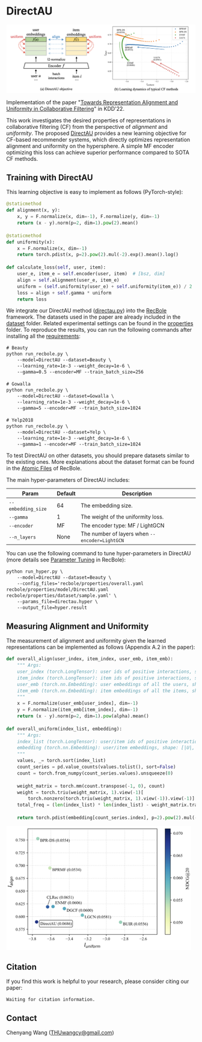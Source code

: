 # DirectAU

<img title="" src="./asset/model.png" alt="illustration" width="632">

Implementation of the paper "[Towards Representation Alignment and Uniformity in Collaborative Filtering]()" in KDD'22.

This work investigates the desired properties of representations in collaborative filtering (CF) from the perspective of *alignment* and *uniformity*. The proposed [DirectAU](https://github.com/THUwangcy/DirectAU/blob/main/recbole/model/general_recommender/directau.py) provides a new learning objective for CF-based recommender systems, which directly optimizes representation alignment and uniformity on the hypersphere. A simple MF encoder optimizing this loss can achieve superior performance compared to SOTA CF methods. 

## Training with DirectAU

This learning objective is easy to implement as follows (PyTorch-style):

```python
@staticmethod
def alignment(x, y):
    x, y = F.normalize(x, dim=-1), F.normalize(y, dim=-1)
    return (x - y).norm(p=2, dim=1).pow(2).mean()

@staticmethod
def uniformity(x):
    x = F.normalize(x, dim=-1)
    return torch.pdist(x, p=2).pow(2).mul(-2).exp().mean().log()

def calculate_loss(self, user, item):
    user_e, item_e = self.encoder(user, item)  # [bsz, dim]
    align = self.alignment(user_e, item_e)
    uniform = (self.uniformity(user_e) + self.uniformity(item_e)) / 2
    loss = align + self.gamma * uniform
    return loss
```

We integrate our DirectAU method ([directau.py](https://github.com/THUwangcy/DirectAU/blob/main/recbole/model/general_recommender/directau.py)) into the [RecBole](https://recbole.io/) framework. The datasets used in the paper are already included in the [dataset](https://github.com/THUwangcy/DirectAU/tree/main/dataset) folder. Related experimental settings can be found in the [properties](https://github.com/THUwangcy/DirectAU/tree/main/recbole/properties) folder. To reproduce the results, you can run the following commands after installing all the [requirements](https://github.com/THUwangcy/DirectAU/blob/main/requirements.txt):

```shell
# Beauty
python run_recbole.py \
    --model=DirectAU --dataset=Beauty \
    --learning_rate=1e-3 --weight_decay=1e-6 \
    --gamma=0.5 --encoder=MF --train_batch_size=256

# Gowalla
python run_recbole.py \
    --model=DirectAU --dataset=Gowalla \
    --learning_rate=1e-3 --weight_decay=1e-6 \
    --gamma=5 --encoder=MF --train_batch_size=1024

# Yelp2018
python run_recbole.py \
    --model=DirectAU --dataset=Yelp \
    --learning_rate=1e-3 --weight_decay=1e-6 \
    --gamma=1 --encoder=MF --train_batch_size=1024
```

To test DirectAU on other datasets, you should prepare datasets similar to the existing ones. More explanations about the dataset format can be found in the [Atomic Files](https://recbole.io/atomic_files.html) of RecBole. 

The main hyper-parameters of DirectAU includes:

| Param              | Default | Description                                    |
| ------------------ | ------- | ---------------------------------------------- |
| `--embedding_size` | 64      | The embedding size.                            |
| `--gamma`          | 1       | The weight of the uniformity loss.             |
| `--encoder`        | MF      | The encoder type: MF / LightGCN                |
| `--n_layers`       | None    | The number of layers when `--encoder=LightGCN` |

You can use the following command to tune hyper-parameters in DirectAU (more details see [Parameter Tuning](https://recbole.io/docs/user_guide/usage/parameter_tuning.html) in RecBole):

```shell
python run_hyper.py \
    --model=DirectAU --dataset=Beauty \
    --config_files='recbole/properties/overall.yaml recbole/properties/model/DirectAU.yaml recbole/properties/dataset/sample.yaml' \
    --params_file=directau.hyper \
    --output_file=hyper.result
```

## Measuring Alignment and Uniformity

The measurement of alignment and uniformity given the learned representations can be implemented as follows (Appendix A.2 in the paper):

```python
def overall_align(user_index, item_index, user_emb, item_emb):
    """ Args:
    user_index (torch.LongTensor): user ids of positive interactions, shape: [|R|, ]
    item_index (torch.LongTensor): item ids of positive interactions, shape: [|R|, ]
    user_emb (torch.nn.Embedding): user embeddings of all the users, shape: [|U|, dim]
    item_emb (torch.nn.Embedding): item embeddings of all the items, shape: [|I|, dim]
    """
    x = F.normalize(user_emb[user_index], dim=-1)
    y = F.normalize(item_emb[item_index], dim=-1)
    return (x - y).norm(p=2, dim=1).pow(alpha).mean()

def overall_uniform(index_list, embedding):
    """ Args:
    index_list (torch.LongTensor): user/item ids of positive interactions, shape: [|R|, ]
    embedding (torch.nn.Embedding): user/item embeddings, shape: [|U|, dim] or [|I|, dim]
    """ 
    values, _= torch.sort(index_list)
    count_series = pd.value_counts(values.tolist(), sort=False)
    count = torch.from_numpy(count_series.values).unsqueeze(0)

    weight_matrix = torch.mm(count.transpose(-1, 0), count)
    weight = torch.triu(weight_matrix, 1).view(-1)[
        torch.nonzero(torch.triu(weight_matrix, 1).view(-1)).view(-1)].to(embedding.device)
    total_freq = (len(index_list) * len(index_list) - weight_matrix.trace()) / 2

    return torch.pdist(embedding[count_series.index], p=2).pow(2).mul(-2).exp().mul(weight).sum().div(total_freq).log()
```

<img title="" src="./asset/measurement.png" alt="measurement" width="491">

## Citation

If you find this work is helpful to your research, please consider citing our paper:

```
Waiting for citation information.
```

## Contact

Chenyang Wang ([THUwangcy@gmail.com](mailto:THUwangcy@gmail.com))

